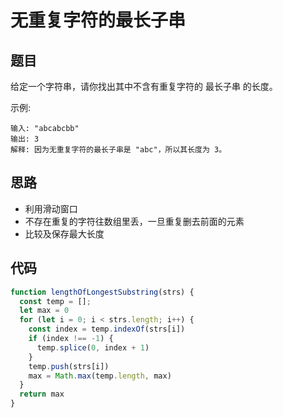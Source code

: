 # 无重复字符的最长子串

## 题目

给定一个字符串，请你找出其中不含有重复字符的 最长子串 的长度。

示例:
```
输入: "abcabcbb"
输出: 3 
解释: 因为无重复字符的最长子串是 "abc"，所以其长度为 3。
```

## 思路

- 利用滑动窗口
- 不存在重复的字符往数组里丢，一旦重复删去前面的元素
- 比较及保存最大长度

## 代码

```js
function lengthOfLongestSubstring(strs) {
  const temp = [];
  let max = 0
  for (let i = 0; i < strs.length; i++) {
    const index = temp.indexOf(strs[i])
    if (index !== -1) {
      temp.splice(0, index + 1)
    }
    temp.push(strs[i])
    max = Math.max(temp.length, max)
  }
  return max
}
```